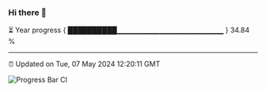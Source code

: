### Hi there 👋

⏳ Year progress { ██████████▁▁▁▁▁▁▁▁▁▁▁▁▁▁▁▁▁▁▁▁ } 34.84 %

---

⏰ Updated on Tue, 07 May 2024 12:20:11 GMT

![Progress Bar CI](https://github.com/liununu/liununu/workflows/Progress%20Bar%20CI/badge.svg)
